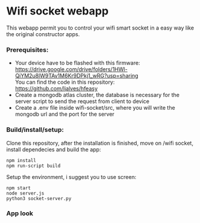 # Wifi socket webapp

This webapp permit you to control your wifi smart socket in a easy way like the original constructor apps.

### Prerequisites:
- Your device have to be flashed with this firmware: <br/> https://drive.google.com/drive/folders/1HWl-QiYM2u8lW9TAv1M6Kr9DPkj1_wRG?usp=sharing <br> You can find the code in this repository: https://github.com/ljalves/hfeasy
- Create a mongodb atlas cluster, the database is necessary for the server script to send the request from client to device
- Create a .env file inside wifi-socket/src, where you will write the mongodb url and the port for the server

### Build/install/setup:
Clone this repository, after the installation is finished, move on /wifi socket, install dependecies and build the app:
```
npm install
npm run-script build
```
Setup the environment, i suggest you to use screen:
```
npm start
node server.js
python3 socket-server.py
```

### App look




